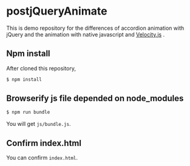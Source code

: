 # postjQueryAnimate

This is demo repository for the differences of accordion animation with jQuery and the animation with native javascript and [Velocity.js](http://julian.com/research/velocity/) .

## Npm install

After cloned this repository,

```bash
$ npm install
```

## Browserify js file depended on node_modules

```bash
$ npm run bundle
```

You will get `js/bundle.js`.

## Confirm index.html

You can confirm `index.html`.
